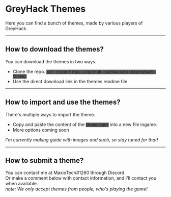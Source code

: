 # GreyHack Themes
Here you can find a bunch of themes, made by various players of GreyHack.
<hr>

## How to download the themes?
You can download the themes in two ways.
<ul>
  <li>Clone the repo. <code style="background-color:#5a5a5a">git clone https://github.com/maxiotech/greyhack-themes</code></li>
  <li>Use the direct download link in the themes readme file</li>
</ul>
<hr>

## How to import and use the themes?
There's multiple ways to import the theme.
<ul>
  <li>Copy and paste the content of the <code style="background-color:#5a5a5a">theme.conf</code> into a new file ingame.</li>
  <li>More options coming soon</li>
</ul>
<i>I'm currently making guide with images and such, so stay tuned for that!</i>
<hr>

## How to submit a theme?
You can contact me at MaxioTech#1260 through Discord.<br>
Or make a comment below with contact information, and I'll contact you when available.<br>
<i>note: We only accept themes from people, who's playing the game!</i>

